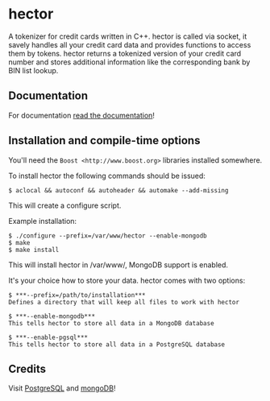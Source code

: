 hector
======

A tokenizer for credit cards written in C++.
hector is called via socket, it savely handles all your credit card data and provides functions to access them by tokens. hector returns a tokenized version of your credit card number and stores additional information like the corresponding bank by BIN list lookup.

Documentation
-------------

For documentation [read the documentation](https://github.com/mkaerger/hector/blob/master/doc/README.md)!


Installation and compile-time options
-------------------------------------

You'll need the `Boost <http://www.boost.org>` libraries installed somewhere.


To install hector the following commands should be issued:

    $ aclocal && autoconf && autoheader && automake --add-missing

This will create a configure script.


Example installation:

    $ ./configure --prefix=/var/www/hector --enable-mongodb
    $ make
    $ make install

This will install hector in /var/www/, MongoDB support is enabled.


It's your choice how to store your data. hector comes with two options:

    $ ***--prefix=/path/to/installation***
    Defines a directory that will keep all files to work with hector

    $ ***--enable-mongodb***
    This tells hector to store all data in a MongoDB database	

    $ ***--enable-pgsql***
    This tells hector to store all data in a PostgreSQL database	


Credits
-------

Visit [PostgreSQL](http://www.postgresql.org/) and [mongoDB](http://docs.mongodb.org/ecosystem/drivers/cpp/)!
